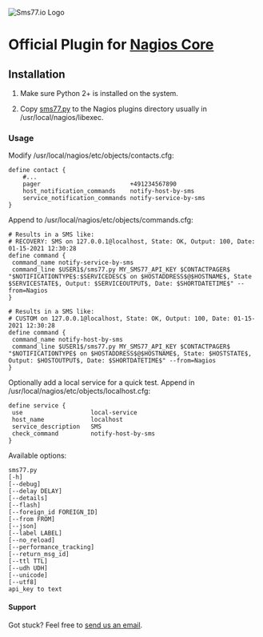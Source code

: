 ![Sms77.io Logo](https://www.sms77.io/wp-content/uploads/2019/07/sms77-Logo-400x79.png "Sms77.io Logo")


# Official Plugin for [Nagios Core](https://www.nagios.com/products/nagios-core/)


## Installation
1. Make sure Python 2+ is installed on the system.

2. Copy [sms77.py](./sms77.py) to the Nagios plugins directory usually in /usr/local/nagios/libexec.

### Usage

Modify /usr/local/nagios/etc/objects/contacts.cfg:
```
define contact {
    #...
    pager                         +491234567890
    host_notification_commands    notify-host-by-sms
    service_notification_commands notify-service-by-sms
}
```

Append to /usr/local/nagios/etc/objects/commands.cfg:
```
# Results in a SMS like:
# RECOVERY: SMS on 127.0.0.1@localhost, State: OK, Output: 100, Date: 01-15-2021 12:30:28
define command {
 command_name notify-service-by-sms
 command_line $USER1$/sms77.py MY_SMS77_API_KEY $CONTACTPAGER$ "$NOTIFICATIONTYPE$:$SERVICEDESC$ on $HOSTADDRESS$@$HOSTNAME$, State $SERVICESTATE$, Output: $SERVICEOUTPUT$, Date: $SHORTDATETIME$" --from=Nagios
}

# Results in a SMS like:
# CUSTOM on 127.0.0.1@localhost, State: OK, Output: 100, Date: 01-15-2021 12:30:28
define command {
 command_name notify-host-by-sms
 command_line $USER1$/sms77.py MY_SMS77_API_KEY $CONTACTPAGER$ "$NOTIFICATIONTYPE$ on $HOSTADDRESS$@$HOSTNAME$, State: $HOSTSTATE$, Output: $HOSTOUTPUT$, Date: $SHORTDATETIME$" --from=Nagios
}
```

Optionally add a local service for a quick test.
Append in /usr/local/nagios/etc/objects/localhost.cfg:
```
define service {
 use                   local-service
 host_name             localhost
 service_description   SMS
 check_command         notify-host-by-sms
}
```

Available options:
```
sms77.py 
[-h] 
[--debug]
[--delay DELAY]
[--details]
[--flash]
[--foreign_id FOREIGN_ID] 
[--from FROM] 
[--json] 
[--label LABEL] 
[--no_reload] 
[--performance_tracking] 
[--return_msg_id] 
[--ttl TTL] 
[--udh UDH] 
[--unicode]
[--utf8]
api_key to text
```


#### Support
Got stuck? Feel free to [send us an email](mailto:support@sms77.io).



